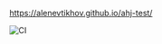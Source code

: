 https://alenevtikhov.github.io/ahj-test/

![CI](https://github.com/AlenEvtikhov/ahj-tes/actions/workflows/main.yml/badge.svg)
